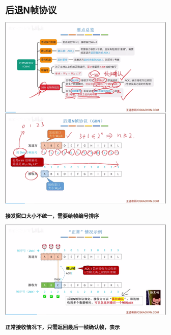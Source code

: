 


# 后退N帧协议
![输入图片说明](/imgs/2025-07-24/PJgicuJF1BcArkf1.png)
![输入图片说明](/imgs/2025-07-24/nqhtEj6EcPV5pheD.png)
### 接发窗口大小不统一，需要给帧编号排序   

![输入图片说明](/imgs/2025-07-24/OQQF6db2I5v88Avf.png)

### 正常接收情况下，只需返回最后一帧确认帧，表示
<!--stackedit_data:
eyJoaXN0b3J5IjpbNzQ4NTY0MzIzXX0=
-->